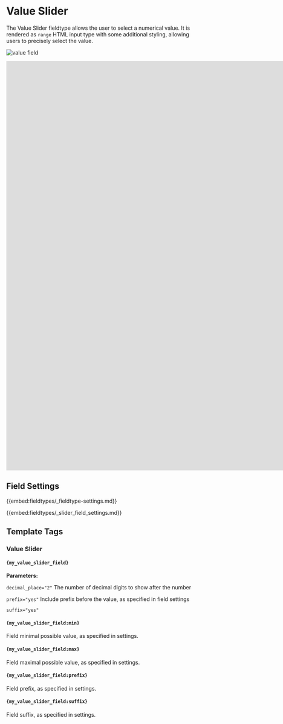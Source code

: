 <!--
    This source file is part of the open source project
    ExpressionEngine User Guide (https://github.com/ExpressionEngine/ExpressionEngine-User-Guide)

    @link      https://expressionengine.com/
    @copyright Copyright (c) 2003-2020, Packet Tide, LLC (https://packettide.com)
    @license   https://expressionengine.com/license Licensed under Apache License, Version 2.0
-->

# Value Slider

The Value Slider fieldtype allows the user to select a numerical value. It is rendered as `range` HTML input type with some additional styling, allowing users to precisely select the value.   

![value field](_images/cp-fieldtype-value-slider.png)

<div class="video-wrapper">
<iframe src="https://www.youtube.com/embed/zPyPAmVQLNQ?vq=HD1080" width="1920" height="1080" frameborder="0" webkitallowfullscreen mozallowfullscreen allowfullscreen></iframe>
</div>

## Field Settings

{{embed:fieldtypes/_fieldtype-settings.md}}

{{embed:fieldtypes/_slider_field_settings.md}}

## Template Tags

### Value Slider

#### `{my_value_slider_field}`

**Parameters:**

`decimal_place="2"`
The number of decimal digits to show after the number

`prefix="yes"`
Include prefix before the value, as specified in field settings

`suffix="yes"`

#### `{my_value_slider_field:min}`

Field minimal possible value, as specified in settings.

#### `{my_value_slider_field:max}`

Field maximal possible value, as specified in settings.

#### `{my_value_slider_field:prefix}`

Field prefix, as specified in settings.

#### `{my_value_slider_field:suffix}`

Field suffix, as specified in settings.